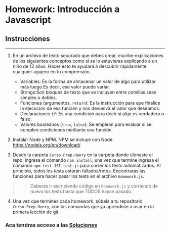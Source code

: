 # Homework: Introducción a Javascript

## Instrucciones
---
1. En un archivo de texto separado que debes crear, escribe explicaciones de los siguientes conceptos como si se lo estuvieras explicando a un niño de 12 años. Hacer esto te ayudará a descubrir rápidamente cualquier agujero en tu comprensión.

	* Variables: Es la forma de almacenar un valor de algo para utilizar más luego.Es decir, ese valor puede variar.
	* Strings:Son bloques de texto que se incluyen entre comillas sean simples o dobles.
	* Funciones (argumentos, `return`): Es la instrucción para que finalice la ejecución de esa función y nos devuelva el valor que deseamos. 
	* Declaraciones `if`: Es una condicion para decir si algo es verdadero o falso.
	* Valores booleanos (`true`, `false`): Se emplean para evaluar si se cumplen condiciones mediante una función.


2. Instalar Node y NPM. NPM se incluye con Node. https://nodejs.org/en/download/

3. Desde la carpeta `Curso.Prep.Henry` en la carpeta donde clonaste el repo: ingresa el comando `npm install`, una vez que termine ingresa el comando `npm test JSI.test.js` para correr los tests automatizados. Al principio, todos los tests estarán fallados/rotos. Encontrarás las funciones para hacer pasar los tests en el archivo `homework.js`.

>> Deberás ir escribiendo código en `homework.js` y corriendo de nuevo los tests hasta que TODOS hayan pasado.

4. Una vez que termines cada homework, súbela a tu repositorio `Curso.Prep.Henry`, con los comandos que ya aprendiste a usar en la primera lección de git. 


### Aca tendras acceso a las [Soluciones](https://github.com/atralice/Curso.Prep.Henry/blob/solution/02-JS-I/homework/homework.js)
